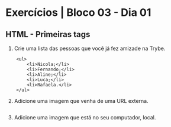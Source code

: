 # Exercícios | Bloco 03 - Dia 01

## HTML - Primeiras tags

1. Crie uma lista das pessoas que você já fez amizade na Trybe.
```
    <ul>
        <li>Nicola;</li>
        <li>Fernando;</li>
        <li>Aline;</li>
        <li>Luca;</li>
        <li>Rafaela.</li>
    </ul>
```

2. Adicione uma imagem que venha de uma URL externa.
```

```

3. Adicione uma imagem que está no seu computador, local.
```

```

